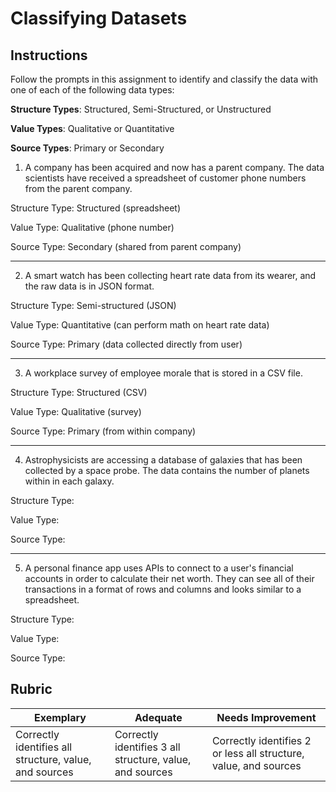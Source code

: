 # Classifying Datasets

## Instructions

Follow the prompts in this assignment to identify and classify the data with one of each of the following data types:

**Structure Types**: Structured, Semi-Structured, or Unstructured

**Value Types**: Qualitative or Quantitative 

**Source Types**: Primary or Secondary

1. A company has been acquired and now has a parent company. The data scientists have received a spreadsheet of customer phone numbers from the parent company. 

Structure Type: Structured (spreadsheet)

Value Type: Qualitative (phone number)

Source Type: Secondary (shared from parent company)

---

2. A smart watch has been collecting heart rate data from its wearer, and the raw data is in JSON format.

Structure Type: Semi-structured (JSON)

Value Type: Quantitative (can perform math on heart rate data)

Source Type: Primary (data collected directly from user)

---

3. A workplace survey of employee morale that is stored in a CSV file. 

Structure Type: Structured (CSV)

Value Type: Qualitative (survey)

Source Type: Primary (from within company)

---

4. Astrophysicists are accessing a database of galaxies that has been collected by a space probe. The data contains the number of planets within in each galaxy.

Structure Type:

Value Type: 

Source Type: 

---

5. A personal finance app uses APIs to connect to a user's financial accounts in order to calculate their net worth. They can see all of their transactions in a format of rows and columns and looks similar to a spreadsheet.

Structure Type:

Value Type: 

Source Type: 

## Rubric

Exemplary | Adequate | Needs Improvement
--- | --- | -- |
Correctly identifies all structure, value, and sources |Correctly identifies 3 all structure, value, and sources|Correctly identifies 2 or less all structure, value, and sources|
